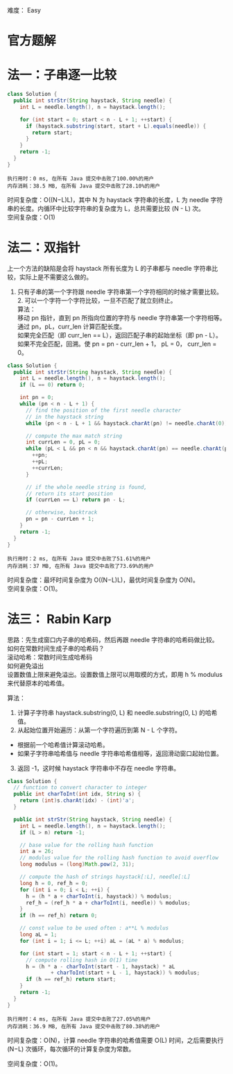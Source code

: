 难度： Easy
# 官方题解
# 法一：子串逐一比较
```java
class Solution {
  public int strStr(String haystack, String needle) {
    int L = needle.length(), n = haystack.length();

    for (int start = 0; start < n - L + 1; ++start) {
      if (haystack.substring(start, start + L).equals(needle)) {
        return start;
      }
    }
    return -1;
  }
}
```
```
执行用时：0 ms, 在所有 Java 提交中击败了100.00%的用户
内存消耗：38.5 MB, 在所有 Java 提交中击败了28.10%的用户
```
时间复杂度：O((N−L)L)，其中 N 为 haystack 字符串的长度，L 为 needle 字符串的长度。内循环中比较字符串的复杂度为 L，总共需要比较 (N - L) 次。  
空间复杂度：O(1)

# 法二：双指针
上一个方法的缺陷是会将 haystack 所有长度为 L 的子串都与 needle 字符串比较，实际上是不需要这么做的。  
1. 只有子串的第一个字符跟 needle 字符串第一个字符相同的时候才需要比较。2. 可以一个字符一个字符比较，一旦不匹配了就立刻终止。  
算法：  
移动 pn 指针，直到 pn 所指向位置的字符与 needle 字符串第一个字符相等。  
通过 pn，pL，curr_len 计算匹配长度。  
如果完全匹配（即 curr_len == L），返回匹配子串的起始坐标（即 pn - L）。  
如果不完全匹配，回溯。使 pn = pn - curr_len + 1， pL = 0， curr_len = 0。  
```java
class Solution {
  public int strStr(String haystack, String needle) {
    int L = needle.length(), n = haystack.length();
    if (L == 0) return 0;

    int pn = 0;
    while (pn < n - L + 1) {
      // find the position of the first needle character
      // in the haystack string
      while (pn < n - L + 1 && haystack.charAt(pn) != needle.charAt(0)) ++pn;

      // compute the max match string
      int currLen = 0, pL = 0;
      while (pL < L && pn < n && haystack.charAt(pn) == needle.charAt(pL)) {
        ++pn;
        ++pL;
        ++currLen;
      }

      // if the whole needle string is found,
      // return its start position
      if (currLen == L) return pn - L;

      // otherwise, backtrack
      pn = pn - currLen + 1;
    }
    return -1;
  }
}
```
```
执行用时：2 ms, 在所有 Java 提交中击败了51.61%的用户
内存消耗：37 MB, 在所有 Java 提交中击败了73.69%的用户
```
时间复杂度：最坏时间复杂度为 O((N−L)L)，最优时间复杂度为 O(N)。  
空间复杂度：O(1)。
# 法三： Rabin Karp
思路：先生成窗口内子串的哈希码，然后再跟 needle 字符串的哈希码做比较。  
如何在常数时间生成子串的哈希码？  
滚动哈希：常数时间生成哈希码  
如何避免溢出  
设置数值上限来避免溢出。设置数值上限可以用取模的方式，即用 h % modulus 来代替原本的哈希值。  

算法：  
1. 计算子字符串 haystack.substring(0, L) 和 needle.substring(0, L) 的哈希值。  
2. 从起始位置开始遍历：从第一个字符遍历到第 N - L 个字符。  
- 根据前一个哈希值计算滚动哈希。  
- 如果子字符串哈希值与 needle 字符串哈希值相等，返回滑动窗口起始位置。  
3. 返回 -1，这时候 haystack 字符串中不存在 needle 字符串。  
```java
class Solution {
  // function to convert character to integer
  public int charToInt(int idx, String s) {
    return (int)s.charAt(idx) - (int)'a';
  }

  public int strStr(String haystack, String needle) {
    int L = needle.length(), n = haystack.length();
    if (L > n) return -1;

    // base value for the rolling hash function
    int a = 26;
    // modulus value for the rolling hash function to avoid overflow
    long modulus = (long)Math.pow(2, 31);

    // compute the hash of strings haystack[:L], needle[:L]
    long h = 0, ref_h = 0;
    for (int i = 0; i < L; ++i) {
      h = (h * a + charToInt(i, haystack)) % modulus;
      ref_h = (ref_h * a + charToInt(i, needle)) % modulus;
    }
    if (h == ref_h) return 0;

    // const value to be used often : a**L % modulus
    long aL = 1;
    for (int i = 1; i <= L; ++i) aL = (aL * a) % modulus;

    for (int start = 1; start < n - L + 1; ++start) {
      // compute rolling hash in O(1) time
      h = (h * a - charToInt(start - 1, haystack) * aL
              + charToInt(start + L - 1, haystack)) % modulus;
      if (h == ref_h) return start;
    }
    return -1;
  }
}
```
```
执行用时：4 ms, 在所有 Java 提交中击败了27.05%的用户
内存消耗：36.9 MB, 在所有 Java 提交中击败了80.38%的用户
```
时间复杂度：O(N)，计算 needle 字符串的哈希值需要 O(L) 时间，之后需要执行 (N−L) 次循环，每次循环的计算复杂度为常数。

空间复杂度：O(1)。
